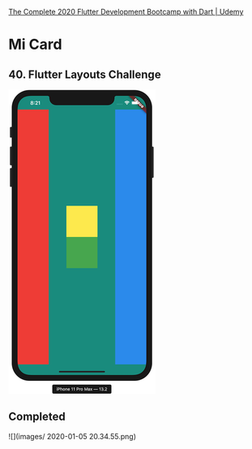 [The Complete 2020 Flutter Development Bootcamp with Dart \| Udemy](https://www.udemy.com/course/flutter-bootcamp-with-dart/)
# Mi Card

## 40. Flutter Layouts Challenge

![](images/40_Flutter_Layouts_Challenge.png)

## Completed

![](images/ 2020-01-05 20.34.55.png)
